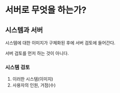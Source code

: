 # 서버로 무엇을 하는가?

## 시스템과 서버

시스템에 대한 이미지가 구체화된 후에 서버 검토에 들어간다.

서버 검토를 먼저 하는 것이 아니다.

### 시스템 검토

1. 이러한 시스템(이미지)
2. 사용자의 인원, 거점(수)
